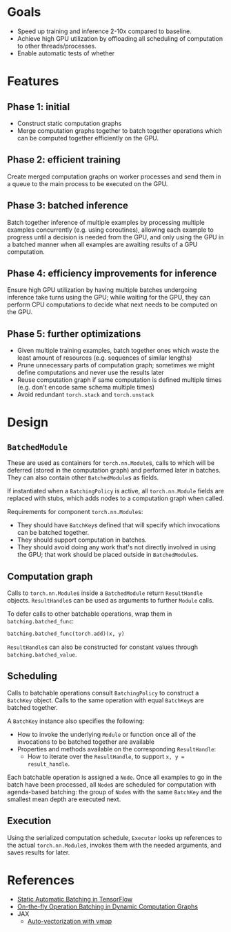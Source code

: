 # Goals
- Speed up training and inference 2-10x compared to baseline.
- Achieve high GPU utilization by offloading all scheduling of computation to
other threads/processes.
- Enable automatic tests of whether 

# Features
## Phase 1: initial
- Construct static computation graphs
- Merge computation graphs together to batch together operations which can be
computed together efficiently on the GPU.

## Phase 2: efficient training
Create merged computation graphs on worker processes and send them in a queue
to the main process to be executed on the GPU.

## Phase 3: batched inference
Batch together inference of multiple examples by processing multiple examples
concurrently (e.g. using coroutines), allowing each example to progress until
a decision is needed from the GPU, and only using the GPU in a batched manner
when all examples are awaiting results of a GPU computation.

## Phase 4: efficiency improvements for inference
Ensure high GPU utilization by having multiple batches undergoing inference
take turns using the GPU; while waiting for the GPU, they can perform CPU
computations to decide what next needs to be computed on the GPU.

## Phase 5: further optimizations
- Given multiple training examples, batch together ones which waste the least
amount of resources (e.g. sequences of similar lengths)
- Prune unnecessary parts of computation graph; sometimes we might define
computations and never use the results later
- Reuse computation graph if same computation is defined multiple times (e.g.
don't encode same schema multiple times)
- Avoid redundant `torch.stack` and `torch.unstack`

# Design
## `BatchedModule`
These are used as containers for `torch.nn.Module`s, calls to which will be
deferred (stored in the computation graph) and performed later in batches.
They can also contain other `BatchedModule`s as fields.

If instantiated when a `BatchingPolicy` is active, all `torch.nn.Module`
fields are replaced with stubs, which adds nodes to a computation graph when
called.

Requirements for component `torch.nn.Module`s:
- They should have `BatchKey`s defined that will specify which invocations
can be batched together.
- They should support computation in batches.
- They should avoid doing any work that's not directly involved in using the
GPU; that work should be placed outside in `BatchedModule`s.

## Computation graph
Calls to `torch.nn.Module`s inside a `BatchedModule` return `ResultHandle` objects.
`ResultHandle`s can be used as arguments to further `Module` calls.

To defer calls to other batchable operations, wrap them in `batching.batched_func`:
```python
batching.batched_func(torch.add)(x, y)
```

`ResultHandle`s can also be constructed for constant values through `batching.batched_value`.

## Scheduling
Calls to batchable operations consult `BatchingPolicy` to construct a `BatchKey` object.
Calls to the same operation with equal `BatchKey`s are batched together.

A `BatchKey` instance also specifies the following:
- How to invoke the underlying `Module` or function once all of the invocations to be batched together are available
- Properties and methods available on the corresponding `ResultHandle`:
  - How to iterate over the `ResultHandle`, to support `x, y = result_handle`.

Each batchable operation is assigned a `Node`. Once all examples to go in the
batch have been processed, all `Node`s are scheduled for computation with
agenda-based batching: the group of `Node`s with the same `BatchKey` and the
smallest mean depth are executed next.

## Execution
Using the serialized computation schedule, `Executor` looks up references to
the actual `torch.nn.Module`s, invokes them with the needed arguments, and
saves results for later.

# References
- [Static Automatic Batching in TensorFlow](http://proceedings.mlr.press/v97/agarwal19a/agarwal19a.pdf)
- [On-the-fly Operation Batching in Dynamic Computation Graphs](https://arxiv.org/abs/1705.07860)
- JAX
  - [Auto-vectorization with vmap](https://github.com/google/jax#auto-vectorization-with-vmap)